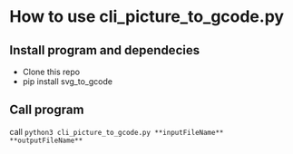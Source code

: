 # How to use cli_picture_to_gcode.py
## Install program and dependecies
- Clone this repo
- pip install svg_to_gcode

## Call program
call `python3 cli_picture_to_gcode.py **inputFileName** **outputFileName**`